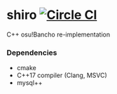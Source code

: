 # shiro [![Circle CI](https://img.shields.io/circleci/token/2f51bb1a72234696bbc4644894b40dd3687253dd/project/github/Marc3842h/shiro/master.svg)](https://circleci.com/gh/Marc3842h/shiro)

C++ osu!Bancho re-implementation

### Dependencies

* cmake
* C++17 compiler (Clang, MSVC)
* mysql++
